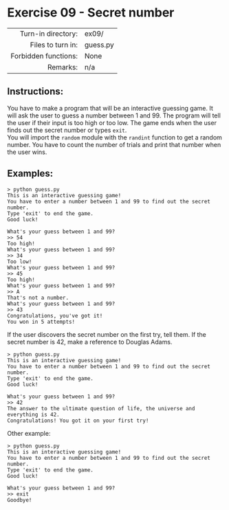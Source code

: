 # Exercise 09 - Secret number

|                         |                    |
| -----------------------:| ------------------ |
|   Turn-in directory:    |  ex09/             |
|   Files to turn in:     |  guess.py          |
|   Forbidden functions:  |  None              |
|   Remarks:              |  n/a               |

## Instructions:

You have to make a program that will be an interactive guessing game. It will ask the user to guess a number between 1 and 99. The program will tell the user if their input is too high or too low. The game ends when the user finds out the secret number or types `exit`.  
You will import the `random` module with the `randint` function to get a random number. 
You have to count the number of trials and print that number when the user wins.

## Examples:

```console
> python guess.py
This is an interactive guessing game!
You have to enter a number between 1 and 99 to find out the secret number.
Type 'exit' to end the game.
Good luck!

What's your guess between 1 and 99?
>> 54
Too high!
What's your guess between 1 and 99?
>> 34
Too low!
What's your guess between 1 and 99?
>> 45
Too high!
What's your guess between 1 and 99?
>> A
That's not a number.
What's your guess between 1 and 99?
>> 43
Congratulations, you've got it!
You won in 5 attempts!
```

If the user discovers the secret number on the first try, tell them.
If the secret number is 42, make a reference to Douglas Adams.

```console
> python guess.py
This is an interactive guessing game!
You have to enter a number between 1 and 99 to find out the secret number.
Type 'exit' to end the game.
Good luck!

What's your guess between 1 and 99?
>> 42
The answer to the ultimate question of life, the universe and everything is 42.
Congratulations! You got it on your first try!
```

Other example:
```console
> python guess.py
This is an interactive guessing game!
You have to enter a number between 1 and 99 to find out the secret number.
Type 'exit' to end the game.
Good luck!

What's your guess between 1 and 99?
>> exit
Goodbye!
```